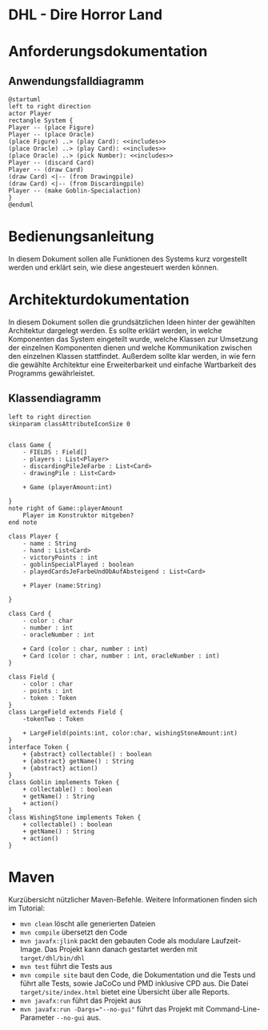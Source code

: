 # DHL - Dire Horror Land

# Anforderungsdokumentation

## Anwendungsfalldiagramm

```plantuml
@startuml
left to right direction
actor Player
rectangle System {
Player -- (place Figure)
Player -- (place Oracle)
(place Figure) ..> (play Card): <<includes>>
(place Oracle) ..> (play Card): <<includes>>
(place Oracle) ..> (pick Number): <<includes>>
Player -- (discard Card)
Player -- (draw Card)
(draw Card) <|-- (from Drawingpile)
(draw Card) <|-- (from Discardingpile)
Player -- (make Goblin-Specialaction)
}
@enduml
```

# Bedienungsanleitung

In diesem Dokument sollen alle Funktionen des Systems kurz vorgestellt werden und erklärt sein, wie diese angesteuert werden können.

# Architekturdokumentation

In diesem Dokument sollen die grundsätzlichen Ideen hinter der gewählten Architektur dargelegt werden. Es sollte erklärt werden, in welche Komponenten das System eingeteilt wurde, welche Klassen zur Umsetzung der einzelnen Komponenten dienen und welche Kommunikation zwischen den einzelnen Klassen stattfindet. Außerdem sollte klar werden, in wie fern die gewählte Architektur eine Erweiterbarkeit und einfache Wartbarkeit des Programms gewährleistet.

## Klassendiagramm

```plantuml
left to right direction
skinparam classAttributeIconSize 0


class Game {
    - FIELDS : Field[]
    - players : List<Player>
    - discardingPileJeFarbe : List<Card>
    - drawingPile : List<Card>
    
    + Game (playerAmount:int)
    
}
note right of Game::playerAmount  
    Player im Konstruktor mitgeben?
end note

class Player {
    - name : String
    - hand : List<Card>
    - victoryPoints : int
    - goblinSpecialPlayed : boolean 
    - playedCardsJeFarbeUndObAufAbsteigend : List<Card>
    
    + Player (name:String)
    
}

class Card {
    - color : char
    - number : int
    - oracleNumber : int
    
    + Card (color : char, number : int)
    + Card (color : char, number : int, oracleNumber : int)
}

class Field {
    - color : char
    - points : int
    - token : Token
}
class LargeField extends Field {
    -tokenTwo : Token
    
    + LargeField(points:int, color:char, wishingStoneAmount:int)
}
interface Token {
    + {abstract} collectable() : boolean
    + {abstract} getName() : String
    + {abstract} action()
}
class Goblin implements Token {
    + collectable() : boolean
    + getName() : String
    + action()
}
class WishingStone implements Token {
    + collectable() : boolean
    + getName() : String
    + action()
}

```

# Maven

Kurzübersicht nützlicher Maven-Befehle. Weitere Informationen finden sich im Tutorial:

* `mvn clean` löscht alle generierten Dateien
* `mvn compile` übersetzt den Code
* `mvn javafx:jlink` packt den gebauten Code als modulare Laufzeit-Image. Das Projekt kann danach gestartet werden mit `target/dhl/bin/dhl`
* `mvn test` führt die Tests aus
* `mvn compile site` baut den Code, die Dokumentation und die Tests und führt alle Tests, sowie JaCoCo und PMD inklusive CPD aus. Die Datei `target/site/index.html` bietet eine Übersicht über alle Reports.
* `mvn javafx:run` führt das Projekt aus
* `mvn javafx:run -Dargs="--no-gui"` führt das Projekt mit Command-Line-Parameter `--no-gui` aus.
